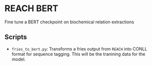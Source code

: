 # REACH BERT
Fine tune a BERT checkpoint on biochemical relation extractions 

## Scripts
- `fries_to_bert.py`: Transforms a fries output from `REACH` into CONLL format for sequence tagging. This will be the tranining data for the model.